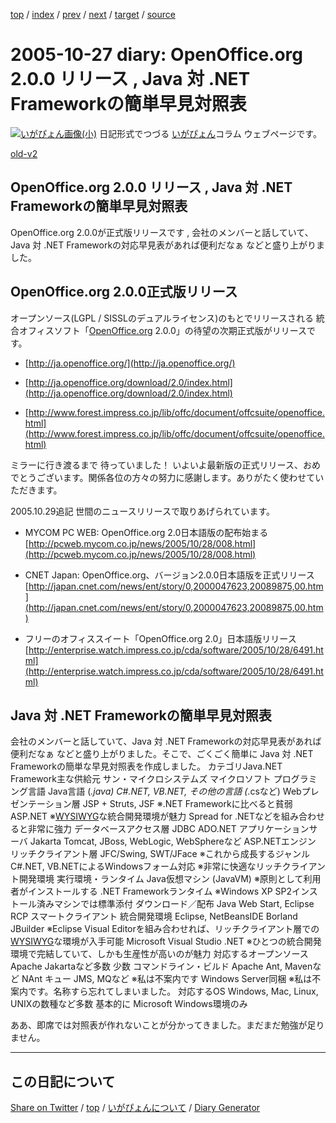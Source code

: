 [top](../index.html) 
 / [index](index.html) 
 / [prev](ig051026.html) 
 / [next](ig051031.html) 
 / [target](https://igapyon.github.io/diary/2005/ig051027.html) 
 / [source](https://github.com/igapyon/diary/blob/gh-pages/2005/ig051027.html.src.md) 

2005-10-27 diary: OpenOffice.org 2.0.0 リリース , Java 対 .NET Frameworkの簡単早見対照表
=====================================================================================================
[![いがぴょん画像(小)](https://igapyon.github.io/diary/images/iga200306s.jpg "いがぴょん")](https://igapyon.github.io/diary/memo/memoigapyon.html) 日記形式でつづる [いがぴょん](https://igapyon.github.io/diary/memo/memoigapyon.html)コラム ウェブページです。

[old-v2](ig051027-orig.html)

## OpenOffice.org 2.0.0 リリース , Java 対 .NET Frameworkの簡単早見対照表

OpenOffice.org 2.0.0が正式版リリースです , 会社のメンバーと話していて、Java 対 .NET Frameworkの対応早見表があれば便利だなぁ などと盛り上がりました。


## OpenOffice.org 2.0.0正式版リリース

オープンソース(LGPL / SISSLのデュアルライセンス)のもとでリリースされる 統合オフィスソフト「[OpenOffice.org](http://ja.openoffice.org/)
2.0.0」の待望の次期正式版がリリースです。

* [http://ja.openoffice.org/](http://ja.openoffice.org/)
  
* [http://ja.openoffice.org/download/2.0/index.html](http://ja.openoffice.org/download/2.0/index.html)
  
* [http://www.forest.impress.co.jp/lib/offc/document/offcsuite/openoffice.html](http://www.forest.impress.co.jp/lib/offc/document/offcsuite/openoffice.html)

ミラーに行き渡るまで 待っていました！ いよいよ最新版の正式リリース、おめでとうございます。関係各位の方々の努力に感謝します。ありがたく使わせていただきます。

2005.10.29追記 世間のニュースリリースで取りあげられています。

* MYCOM PC WEB: OpenOffice.org 2.0日本語版の配布始まる
  [http://pcweb.mycom.co.jp/news/2005/10/28/008.html](http://pcweb.mycom.co.jp/news/2005/10/28/008.html)
  
* CNET Japan: OpenOffice.org、バージョン2.0.0日本語版を正式リリース
  [http://japan.cnet.com/news/ent/story/0,2000047623,20089875,00.htm](http://japan.cnet.com/news/ent/story/0,2000047623,20089875,00.htm)
  
* フリーのオフィススイート「OpenOffice.org 2.0」日本語版リリース
  [http://enterprise.watch.impress.co.jp/cda/software/2005/10/28/6491.html](http://enterprise.watch.impress.co.jp/cda/software/2005/10/28/6491.html)

## Java 対 .NET Frameworkの簡単早見対照表

会社のメンバーと話していて、Java 対 .NET Frameworkの対応早見表があれば便利だなぁ などと盛り上がりました。そこで、ごくごく簡単に
Java 対 .NET Frameworkの簡単な早見対照表を作成しました。
カテゴリJava.NET Framework主な供給元
サン・マイクロシステムズ
マイクロソフト
プログラミング言語
Java言語
      (*.java)
C#.NET, VB.NET, その他の言語
      (*.csなど)
Webプレゼンテーション層
JSP + Struts, JSF
      ※.NET Frameworkに比べると貧弱
ASP.NET
      ※[WYSIWYG](http://ja.wikipedia.org/wiki/WYSIWYG)な統合開発環境が魅力
      Spread for .NETなどを組み合わせると非常に強力
データベースアクセス層
JDBC
ADO.NET
アプリケーションサーバ
Jakarta Tomcat, JBoss,
      WebLogic, WebSphereなど
ASP.NETエンジン
リッチクライアント層
JFC/Swing, SWT/JFace
      ※これから成長するジャンル
C#.NET, VB.NETによるWindowsフォーム対応
      ※非常に快適なリッチクライアント開発環境
実行環境・ランタイム
Java仮想マシン (JavaVM)
      ※原則として利用者がインストールする
.NET Frameworkランタイム
      ※Windows XP SP2インストール済みマシンでは標準添付
ダウンロード／配布
Java Web Start, Eclipse RCP
スマートクライアント
統合開発環境
Eclipse, NetBeansIDE
      Borland JBuilder 
      ※Eclipse Visual Editorを組み合わせれば、リッチクライアント層での[WYSIWYG](http://ja.wikipedia.org/wiki/WYSIWYG)な環境が入手可能
Microsoft Visual Studio .NET
      ※ひとつの統合開発環境で完結していて、しかも生産性が高いのが魅力
対応するオープンソース
Apache Jakartaなど多数
少数
コマンドライン・ビルド
Apache Ant, Mavenなど
NAnt
キュー
JMS, MQなど
      ※私は不案内です
Windows Server同梱
      ※私は不案内です。名称すら忘れてしまいました。
対応するOS
Windows, Mac, Linux, UNIXの数種など多数
基本的に Microsoft Windows環境のみ

ああ、即席では対照表が作れないことが分かってきました。まだまだ勉強が足りません。

----------------------------------------------------------------------------------------------------

## この日記について

[Share on Twitter](https://twitter.com/intent/tweet?hashtags=igapyon%2Cdiary%2C%E3%81%84%E3%81%8C%E3%81%B4%E3%82%87%E3%82%93&text=OpenOffice.org+2.0.0+%E3%83%AA%E3%83%AA%E3%83%BC%E3%82%B9+%2C+Java+%E5%AF%BE+.NET+Framework%E3%81%AE%E7%B0%A1%E5%8D%98%E6%97%A9%E8%A6%8B%E5%AF%BE%E7%85%A7%E8%A1%A8&url=https%3A%2F%2Figapyon.github.io%2Fdiary%2F2005%2Fig051027.html) / [top](../index.html) / [いがぴょんについて](https://igapyon.github.io/diary/memo/memoigapyon.html) / [Diary Generator](https://github.com/igapyon/igapyonv3)
